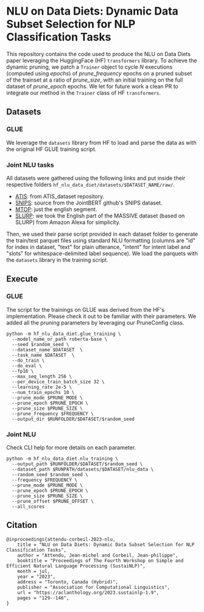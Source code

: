 # NLU on Data Diets: Dynamic Data Subset Selection for NLP Classification Tasks

This repository contains the code used to produce the NLU on Data Diets paper leveraging the HuggingFace (HF) `transformers` library. To achieve the dynamic pruning, we patch a `Trainer` object to cycle *N* executions (computed using *epochs*) of *prune_frequency* epochs on a pruned subset of the trainset at a ratio of *prune_size*, with an initial training on the full dataset of *prune_epoch* epochs. We let for future work a clean PR to integrate our method in the `Trainer` class of HF `transformers`.

## Datasets

### GLUE

We leverage the `datasets` library from HF to load and parse the data as with the original HF GLUE training script.

### Joint NLU tasks

All datasets were gathered using the following links and put inside their respective folders `hf_nlu_data_diet/datasets/$DATASET_NAME/raw/`.

  - [ATIS](https://github.com/howl-anderson/ATIS_dataset/tree/master): from ATIS_dataset repository.
  - [SNIPS](https://github.com/monologg/JointBERT): source from the JointBERT github's SNIPS dataset.
  - [MTOP](https://fb.me/mtop_dataset): just the english segment.
  - [SLURP](https://github.com/alexa/massive): we took the English part of the MASSIVE dataset (based on SLURP) from Amazon Alexa for simplicity.

Then, we used their parse script provided in each dataset folder to generate the train/test parquet files using standard NLU formatting (columns are "id" for index in dataset, "text" for plain utterance, "intent" for intent label and "slots" for whitespace-delimited label sequence). We load the parquets with the `datasets` library in the training script.

## Execute

### GLUE

The script for the trainings on GLUE was derived from the HF's implementation. Please check it out to be familiar with their parameters. We added all the pruning parameters by leveraging our PruneConfig class.

    python -m hf_nlu_data_diet.glue_training \
      --model_name_or_path roberta-base \
      --seed $random_seed \
      --dataset_name $DATASET  \
      --task_name $DATASET  \
      --do_train \
      --do_eval \
      --fp16 \
      --max_seq_length 256 \
      --per_device_train_batch_size 32 \
      --learning_rate 2e-5 \
      --num_train_epochs 10 \
      --prune_mode $PRUNE_MODE \
      --prune_epoch $PRUNE_EPOCH \
      --prune_size $PRUNE_SIZE \
      --prune_frequency $FREQUENCY \
      --output_dir $RUNFOLDER/$DATASET/$random_seed

### Joint NLU

Check CLI help for more details on each parameter.

    python -m hf_nlu_data_diet.nlu_training \
      --output_path $RUNFOLDER/$DATASET/$random_seed \
      --dataset_path $RUNPATH/datasets/$DATASET/nlu_data \
      --random_seed $random_seed \
      --frequency $FREQUENCY \
      --prune_mode $PRUNE_MODE \
      --prune_epoch $PRUNE_EPOCH \
      --prune_size $PRUNE_SIZE \
      --prune_offset $PRUNE_OFFSET \
      --all_scores

## Citation

    @inproceedings{attendu-corbeil-2023-nlu,
        title = "NLU on Data Diets: Dynamic Data Subset Selection for NLP Classification Tasks",
        author = "Attendu, Jean-michel and Corbeil, Jean-philippe",
        booktitle = "Proceedings of The Fourth Workshop on Simple and Efficient Natural Language Processing (SustaiNLP)",
        month = jul,
        year = "2023",
        address = "Toronto, Canada (Hybrid)",
        publisher = "Association for Computational Linguistics",
        url = "https://aclanthology.org/2023.sustainlp-1.9",
        pages = "129--146",
    }
